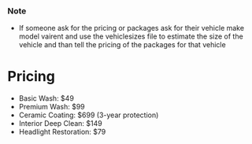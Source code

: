 
### Note
 - If someone ask for the pricing or packages ask for their vehicle make model vairent and use the vehiclesizes file to estimate 
  the size of the vehicle and than tell the pricing of the packages for that vehicle 

# Pricing

- Basic Wash: $49
- Premium Wash: $99
- Ceramic Coating: $699 (3-year protection)
- Interior Deep Clean: $149
- Headlight Restoration: $79